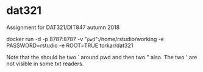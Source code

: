 # dat321
Assignment for DAT321/DIT847 autumn 2018

docker run -d -p 8787:8787 -v "`pwd`":/home/rstudio/working -e PASSWORD=rstudio -e ROOT=TRUE torkar/dat321

Note that the should be two \` around pwd and then two " also. The two \' are not visible in some txt readers.
